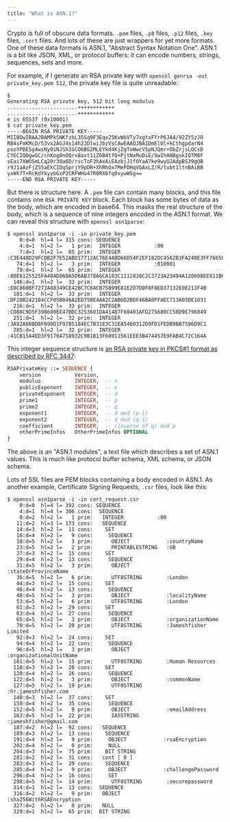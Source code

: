 ```yaml
---
title: "What is ASN.1?"
---
```


Crypto is full of obscure data formats.
`.pem` files, `.p8` files, `.p12` files, `.key` files, `.cert` files.
And lots of these are just wrappers for yet more formats.
One of these data formats is ASN.1, "Abstract Syntax Notation One".
ASN.1 is a bit like JSON, XML, or protocol buffers:
it can encode numbers, strings, sequences, sets and more.

For example,
if I generate an RSA private key with `openssl genrsa -out private_key.pem 512`,
the private key file is quite unreadable:

```
$
Generating RSA private key, 512 bit long modulus
.......................++++++++++++
.......................++++++++++++
e is 65537 (0x10001)
$ cat private_key.pem
-----BEGIN RSA PRIVATE KEY-----
MIIBOwIBAAJBAMPkSNKfzbL35Sq9F3Eqx25KvWbVTy7xgtxFYrP6JA4/92ZY5zJO
RB4sFmKMcD/53vx2AGJ4s14h2JDlwiJbzVsCAwEAAQJBAIDmElUl+kCthgpdarN4
psoYPBESg4wsNyOiNJShIGCO6BG2MLEYkd4KjZgToWwcV5pNJQmr+DbZrjsLOCsD
CYECIQDgwGC/cnKog0nOQrx8ast1iZ6B4tfQ+PjtNxMuDiE/SwIhAN8gskIQTM8F
sEai7XWOSmLCq20r30a6D/rscToF3hAxAiEAzbjJ1fOYaA7ke9wyU2AdpBS39gQB
r9J1aAzFjZ55aEkCIDqSprjY9pDR+XhRhOx7MePDHqVGAxLZ/R/tubt1ltnBAiBB
yxWk7T+RcKdYkyybGxP2CRFWHu47R0RX6fq0xywWSg==
-----END RSA PRIVATE KEY-----
```

But there is structure here.
A `.pem` file can contain many blocks,
and this file contains one `RSA PRIVATE KEY` block.
Each block has some bytes of data as the body,
which are encoded in base64.
This masks the real structure of the body,
which is a sequence of nine integers
encoded in the ASN.1 format.
We can reveal this structure with `openssl asn1parse`:

```
$ openssl asn1parse -i -in private_key.pem
    0:d=0  hl=4 l= 315 cons: SEQUENCE
    4:d=1  hl=2 l=   1 prim:  INTEGER           :00
    7:d=1  hl=2 l=  65 prim:  INTEGER           :C3E448D29FCDB2F7E52ABD17712AC76E4ABD66D54F2EF182DC4562B3FA240E3FF76658E7324E441E2C16628C703FF9DEFC76006278B35E21D890E5C2225BCD5B
   74:d=1  hl=2 l=   3 prim:  INTEGER           :010001
   79:d=1  hl=2 l=  65 prim:  INTEGER           :80E6125525FA40AD860A5D6AB378A6CA183C1112838C2C3723A23494A120608EE811B630B11891DE0A8D9813A16C1C579A4D2509ABF836D9AE3B0B382B030981
  146:d=1  hl=2 l=  33 prim:  INTEGER           :E0C060BF7272A88349CE42BC7C6ACB75899E81E2D7D0F8F8ED37132E0E213F4B
  181:d=1  hl=2 l=  33 prim:  INTEGER           :DF20B242104CCF05B046A2ED758E4A62C2AB6D2BDF46BA0FFAEC713A05DE1031
  216:d=1  hl=2 l=  33 prim:  INTEGER           :CDB8C9D5F398680EE47BDC3253601DA414B7F60401AFD275680CC58D9E796849
  251:d=1  hl=2 l=  32 prim:  INTEGER           :3A92A6B8D8F690D1F9785184EC7B31E3C31EA5460312D9FD1FEDB9BB7596D9C1
  285:d=1  hl=2 l=  32 prim:  INTEGER           :41CB15A4ED3F9170A758932C9B1B13F60911561EEE3B474457E9FAB4C72C164A
```

This integer sequence structure is
[an RSA private key in PKCS#1 format as described by RFC 3447](https://tools.ietf.org/html/rfc3447#appendix-A.1.2):

```asn1
RSAPrivateKey ::= SEQUENCE {
    version           Version,
    modulus           INTEGER,  -- n
    publicExponent    INTEGER,  -- e
    privateExponent   INTEGER,  -- d
    prime1            INTEGER,  -- p
    prime2            INTEGER,  -- q
    exponent1         INTEGER,  -- d mod (p-1)
    exponent2         INTEGER,  -- d mod (q-1)
    coefficient       INTEGER,  -- (inverse of q) mod p
    otherPrimeInfos   OtherPrimeInfos OPTIONAL
}
```

The above is an "ASN.1 modules",
a text file which describes a set of ASN.1 values.
This is much like protocol buffer schema, XML schema, or JSON schema.

Lots of SSL files are PEM blocks containing a body encoded in ASN.1.
As another example, Certificate Signing Requests, `.csr` files,
look like this:

```
$ openssl asn1parse -i -in cert_request.csr
    0:d=0  hl=4 l= 392 cons: SEQUENCE
    4:d=1  hl=4 l= 306 cons:  SEQUENCE
    8:d=2  hl=2 l=   1 prim:   INTEGER           :00
   11:d=2  hl=3 l= 173 cons:   SEQUENCE
   14:d=3  hl=2 l=  11 cons:    SET
   16:d=4  hl=2 l=   9 cons:     SEQUENCE
   18:d=5  hl=2 l=   3 prim:      OBJECT            :countryName
   23:d=5  hl=2 l=   2 prim:      PRINTABLESTRING   :GB
   27:d=3  hl=2 l=  15 cons:    SET
   29:d=4  hl=2 l=  13 cons:     SEQUENCE
   31:d=5  hl=2 l=   3 prim:      OBJECT            :stateOrProvinceName
   36:d=5  hl=2 l=   6 prim:      UTF8STRING        :London
   44:d=3  hl=2 l=  15 cons:    SET
   46:d=4  hl=2 l=  13 cons:     SEQUENCE
   48:d=5  hl=2 l=   3 prim:      OBJECT            :localityName
   53:d=5  hl=2 l=   6 prim:      UTF8STRING        :London
   61:d=3  hl=2 l=  29 cons:    SET
   63:d=4  hl=2 l=  27 cons:     SEQUENCE
   65:d=5  hl=2 l=   3 prim:      OBJECT            :organizationName
   70:d=5  hl=2 l=  20 prim:      UTF8STRING        :Jameshfisher Limited
   92:d=3  hl=2 l=  24 cons:    SET
   94:d=4  hl=2 l=  22 cons:     SEQUENCE
   96:d=5  hl=2 l=   3 prim:      OBJECT            :organizationalUnitName
  101:d=5  hl=2 l=  15 prim:      UTF8STRING        :Human Resources
  118:d=3  hl=2 l=  28 cons:    SET
  120:d=4  hl=2 l=  26 cons:     SEQUENCE
  122:d=5  hl=2 l=   3 prim:      OBJECT            :commonName
  127:d=5  hl=2 l=  19 prim:      UTF8STRING        :hr.jameshfisher.com
  148:d=3  hl=2 l=  37 cons:    SET
  150:d=4  hl=2 l=  35 cons:     SEQUENCE
  152:d=5  hl=2 l=   9 prim:      OBJECT            :emailAddress
  163:d=5  hl=2 l=  22 prim:      IA5STRING         :jameshfisher@gmail.com
  187:d=2  hl=2 l=  92 cons:   SEQUENCE
  189:d=3  hl=2 l=  13 cons:    SEQUENCE
  191:d=4  hl=2 l=   9 prim:     OBJECT            :rsaEncryption
  202:d=4  hl=2 l=   0 prim:     NULL
  204:d=3  hl=2 l=  75 prim:    BIT STRING
  281:d=2  hl=2 l=  31 cons:   cont [ 0 ]
  283:d=3  hl=2 l=  29 cons:    SEQUENCE
  285:d=4  hl=2 l=   9 prim:     OBJECT            :challengePassword
  296:d=4  hl=2 l=  16 cons:     SET
  298:d=5  hl=2 l=  14 prim:      UTF8STRING        :securepassword
  314:d=1  hl=2 l=  13 cons:  SEQUENCE
  316:d=2  hl=2 l=   9 prim:   OBJECT            :sha256WithRSAEncryption
  327:d=2  hl=2 l=   0 prim:   NULL
  329:d=1  hl=2 l=  65 prim:  BIT STRING
```
